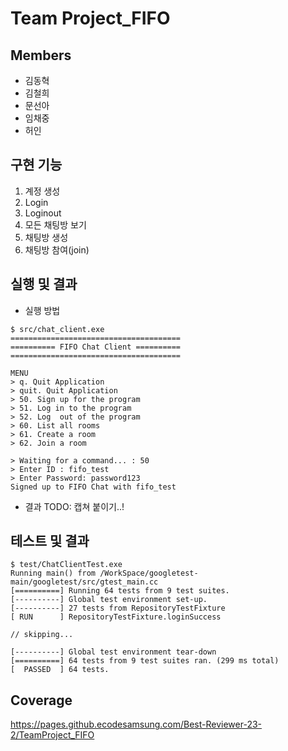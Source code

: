 
# Team Project_FIFO

## Members
- 김동혁
- 김철희
- 문선아
- 임채중
- 허인

## 구현 기능
1. 계정 생성
2. Login
3. Loginout
4. 모든 채팅방 보기
5. 채팅방 생성
6. 채팅방 참여(join)

## 실행 및 결과
- 실행 방법
```
$ src/chat_client.exe 
======================================
========== FIFO Chat Client ==========
======================================

MENU
> q. Quit Application
> quit. Quit Application
> 50. Sign up for the program
> 51. Log in to the program
> 52. Log  out of the program
> 60. List all rooms
> 61. Create a room
> 62. Join a room

> Waiting for a command... : 50
> Enter ID : fifo_test
> Enter Password: password123
Signed up to FIFO Chat with fifo_test
```
- 결과
TODO: 캡쳐 붙이기..!

## 테스트 및 결과
```
$ test/ChatClientTest.exe 
Running main() from /WorkSpace/googletest-main/googletest/src/gtest_main.cc
[==========] Running 64 tests from 9 test suites.
[----------] Global test environment set-up.     
[----------] 27 tests from RepositoryTestFixture 
[ RUN      ] RepositoryTestFixture.loginSuccess  

// skipping...

[----------] Global test environment tear-down
[==========] 64 tests from 9 test suites ran. (299 ms total)
[  PASSED  ] 64 tests.
```

## Coverage
https://pages.github.ecodesamsung.com/Best-Reviewer-23-2/TeamProject_FIFO
